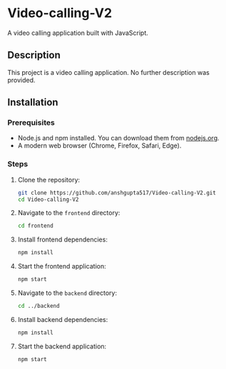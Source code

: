 
# Video-calling-V2

A video calling application built with JavaScript.

## Description

This project is a video calling application.  No further description was provided.


## Installation

### Prerequisites

*   Node.js and npm installed.  You can download them from [nodejs.org](https://nodejs.org/).
*   A modern web browser (Chrome, Firefox, Safari, Edge).

### Steps

1.  Clone the repository:

    ```bash
    git clone https://github.com/anshgupta517/Video-calling-V2.git
    cd Video-calling-V2
    ```

2.  Navigate to the `frontend` directory:

    ```bash
    cd frontend
    ```

3.  Install frontend dependencies:

    ```bash
    npm install
    ```

4.  Start the frontend application:

    ```bash
    npm start
    ```

5.  Navigate to the `backend` directory:

    ```bash
    cd ../backend
    ```

6.  Install backend dependencies:

    ```bash
    npm install
    ```

7.  Start the backend application:

    ```bash
    npm start
    ```
